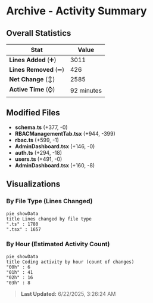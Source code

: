 # Archive - Activity Summary 

## Overall Statistics

| Stat                   | Value                                                             |
| ---------------------- | ----------------------------------------------------------------- |
| **Lines Added** (➕)   | 3011                                          |
| **Lines Removed** (➖) | 426                                        |
| **Net Change** (↕)    | 2585                |
| **Active Time** (⌚)   | 92 minutes |


## Modified Files
- **schema.ts** (+377, -0)
- **RBACManagementTab.tsx** (+944, -399)
- **rbac.ts** (+599, -1)
- **AdminDashboard.tsx** (+146, -0)
- **auth.ts** (+294, -18)
- **users.ts** (+491, -0)
- **AdminDashboard.tsx** (+160, -8)

## Visualizations

### By File Type (Lines Changed)

```mermaid
pie showData
title Lines changed by file type
".ts" : 1780
".tsx" : 1657
```

### By Hour (Estimated Activity Count)

```mermaid
pie showData
title Coding activity by hour (count of changes)
"00h" : 6
"01h" : 41
"02h" : 16
"03h" : 8
```


> **Last Updated:** 6/22/2025, 3:26:24 AM